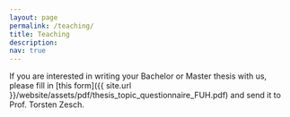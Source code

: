 ```yaml
---
layout: page
permalink: /teaching/
title: Teaching
description: 
nav: true
---
```


If you are interested in writing your Bachelor or Master thesis with us, please fill in [this form]({{ site.url }}/website/assets/pdf/thesis_topic_questionnaire_FUH.pdf) and send it to Prof. Torsten Zesch.